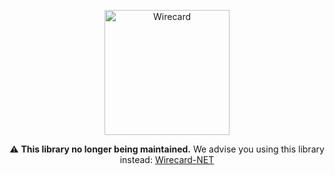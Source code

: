 <p align="center">
  <a target="_blank" href="https://dev.wirecard.com.br/v2.0/">
    <img src="https://res.cloudinary.com/matmiranda/image/upload/v1547763491/Wirecard%20%2B%20.NET.jpg" alt="Wirecard" width=200>
  </a>
  <p align="center">
    ⚠️ <b>This library no longer being maintained.</b> We advise you using this library instead: <a href="https://github.com/matmiranda/Wirecard-NET">Wirecard-NET</a>
  </p>
</p>
